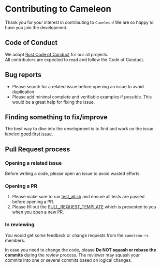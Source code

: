 # Contributing to Cameleon
Thank you for your interest in contributing to `Cameleon`! We are so happy to have you join the development.

## Code of Conduct 
We adopt [Rust Code of Conduct](https://www.rust-lang.org/policies/code-of-conduct) for our all projects.  
All contributors are expected to read and follow the Code of Conduct.

## Bug reports
* Please search for a related issue before opening an issue to avoid duplication
* Please add minimal complete and verifiable examples if possible.  This would be a great help for fixing the issue.

## Finding something to fix/improve
The best way to dive into the development is to find and work on the issue labeled [good first issue](https://github.com/cameleon-rs/cameleon/issues?q=is%3Aissue+is%3Aopen+label%3A%22good+first+issue%22).

## Pull Request process

### Opening a related issue
Before writing a code, please open an issue to avoid wasted efforts.

### Opening a PR
1. Please make sure to run [test_all.sh](test_all.sh) and ensure all tests are passed before opening a PR.
2. Please fill out the [PULL_REQUEST_TEMPLATE](.github/PULL_REQUEST_TEMPLATE.md) which is presented to you when you open a new PR.

### In reviewing
You would get some feedback or change requests from the `cameleon-rs` members. 

In case you need to change the code, please **Do NOT squash or rebase the commits** during the review process.
The reviewer may squash your commits into one or several commits based on logical changes.
